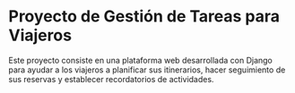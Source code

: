 # Proyecto de Gestión de Tareas para Viajeros

Este proyecto consiste en una plataforma web desarrollada con Django para ayudar a los viajeros a planificar sus itinerarios, hacer seguimiento de sus reservas y establecer recordatorios de actividades.